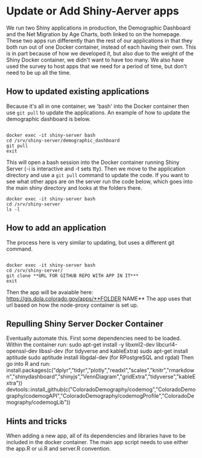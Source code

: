 # Update or Add Shiny-Aerver apps

We run two Shiny applications in production, the Demographic Dashboard and the Net Migration by Age Charts, both linked to on the homepage.  These two apps run differently than the rest of our applications in that they both run out of one Docker container, instead of each having their own.  This is in part because of how we developed it, but also due to the weight of the Shiny Docker container, we didn't want to have too many.  We also have used the survey to host apps that we need for a period of time, but don't need to be up all the time.

## How to updated existing applications

Because it's all in one container, we 'bash' into the Docker container then use `git pull` to update the applications.  An example of how to update the demographic dashboard is below.

```

docker exec -it shiny-server bash
cd /srv/shiny-server/demographic_dashboard
git pull
exit

```

This will open a bash session into the Docker container running Shiny Server (-i is interactive and -t sets tty).  Then we move to the application directory and use a `git pull` command to update the code. If you want to see what other apps are on the server run the code below, which goes into the main shiny directory and looks at the folders there.

``` 
docker exec -it shiny-server bash
cd /srv/shiny-server
ls -l

```

## How to add an application

The process here is very similar to updating, but uses a different git command.  

```

docker exec -it shiny-server bash
cd /srv/shiny-server/
git clone **URL FOR GITHUB REPO WITH APP IN IT***
exit

```

Then the app will be avaiable here: https://gis.dola.colorado.gov/apps/**FOLDER NAME**
The app uses that url based on how the node-proxy container is set up.

## Repulling Shiny Server Docker Container
Eventually automate this.
First some dependencies need to be loaded. Within the container run:
sudo apt-get install -y libxml2-dev libcurl4-openssl-dev libssl-dev (for tidyverse and kableExtra)
sudo apt-get install aptitude
sudo aptitude install libgdal-dev (for RPostgreSQL and rgdal)
Then go into R and run:
install.packages(c("dplyr","tidyr","plotly","readxl","scales","knitr","rmarkdown","shinydashboard","shinyjs","VennDiagram","gridExtra","tidyverse","kableExtra"))
devtools::install_github(c("ColoradoDemography/codemog","ColoradoDemography/codemogAPI","ColoradoDemography/codemogProfile","ColoradoDemography/codemogLib"))
## Hints and tricks

When adding a new app, all of its dependencies and libraries have to be included in the docker container.
The main app script needs to use either the app.R or ui.R and server.R convention.
